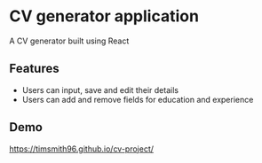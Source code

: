 # CV generator application

A CV generator built using React

## Features

- Users can input, save and edit their details
- Users can add and remove fields for education and experience

## Demo

https://timsmith96.github.io/cv-project/
